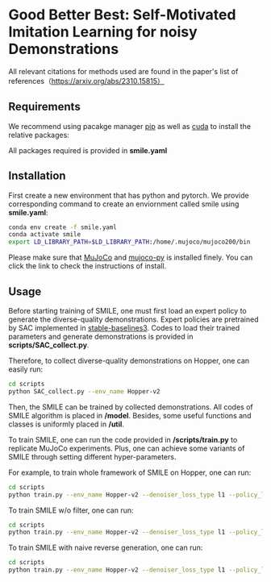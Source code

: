 # Good Better Best: Self-Motivated Imitation Learning for noisy Demonstrations

All relevant citations for methods used are found in the paper's list of references（https://arxiv.org/abs/2310.15815）

## Requirements

We recommend using pacakge manager [pip](https://pip.pypa.io/en/stable/) as well as 
[cuda](https://developer.nvidia.com/cuda-toolkit) to install the relative packages:

All packages required is provided in **smile.yaml**

## Installation

First create a new environment that has python and pytorch. 
We provide corresponding command to create an enviornment called smile using **smile.yaml**:

```bash
conda env create -f smile.yaml
conda activate smile
export LD_LIBRARY_PATH=$LD_LIBRARY_PATH:/home/.mujoco/mujoco200/bin
```

Please make sure that [MuJoCo](https://github.com/deepmind/mujoco) and [mujoco-py](https://github.com/openai/mujoco-py) is installed finely. You can click the link to check the instructions of install.


## Usage
Before starting training of SMILE, one must first load an expert policy to generate the diverse-quality demonstrations. Expert policies are pretrained by SAC implemented in [stable-baselines3](https://github.com/DLR-RM/stable-baselines3). Codes to load their trained parameters and generate demonstrations is provided in **scripts/SAC_collect.py**.

Therefore, to collect diverse-quality demonstrations on Hopper, one can easily run:

```bash
cd scripts
python SAC_collect.py --env_name Hopper-v2
```

Then, the SMILE can be trained by collected demonstrations. All codes of SMILE algorithm is placed in **/model**. Besides, some useful functions and classes is uniformly placed in **/util**.

To train SMILE, one can run the code provided in **/scripts/train.py** to replicate MuJoCo experiments. Plus, one can achieve some variants of SMILE through setting different hyper-parameters.

For example, to train whole framework of SMILE on Hopper, one can run:
```bash
cd scripts
python train.py --env_name Hopper-v2 --denoiser_loss_type l1 --policy_loss_type l2  
```

To train SMILE w/o filter, one can run:
```bash
cd scripts
python train.py --env_name Hopper-v2 --denoiser_loss_type l1 --policy_loss_type l2 --no_filtering True 
```

To train SMILE with naive reverse generation, one can run:
```bash
cd scripts
python train.py --env_name Hopper-v2 --denoiser_loss_type l1 --policy_loss_type l2 --naive_reverse True
```

